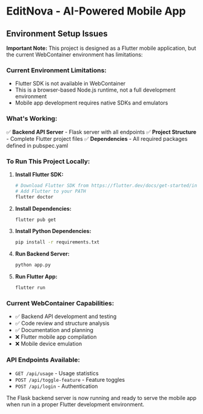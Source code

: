 # EditNova - AI-Powered Mobile App

## Environment Setup Issues

**Important Note:** This project is designed as a Flutter mobile application, but the current WebContainer environment has limitations:

### Current Environment Limitations:
- Flutter SDK is not available in WebContainer
- This is a browser-based Node.js runtime, not a full development environment
- Mobile app development requires native SDKs and emulators

### What's Working:
✅ **Backend API Server** - Flask server with all endpoints
✅ **Project Structure** - Complete Flutter project files
✅ **Dependencies** - All required packages defined in pubspec.yaml

### To Run This Project Locally:

1. **Install Flutter SDK:**
   ```bash
   # Download Flutter SDK from https://flutter.dev/docs/get-started/install
   # Add Flutter to your PATH
   flutter doctor
   ```

2. **Install Dependencies:**
   ```bash
   flutter pub get
   ```

3. **Install Python Dependencies:**
   ```bash
   pip install -r requirements.txt
   ```

4. **Run Backend Server:**
   ```bash
   python app.py
   ```

5. **Run Flutter App:**
   ```bash
   flutter run
   ```

### Current WebContainer Capabilities:
- ✅ Backend API development and testing
- ✅ Code review and structure analysis
- ✅ Documentation and planning
- ❌ Flutter mobile app compilation
- ❌ Mobile device emulation

### API Endpoints Available:
- `GET /api/usage` - Usage statistics
- `POST /api/toggle-feature` - Feature toggles
- `POST /api/login` - Authentication

The Flask backend server is now running and ready to serve the mobile app when run in a proper Flutter development environment.
